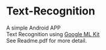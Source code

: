 # Text-Recognition
A simple Android APP  
Text Recognition using [Google ML Kit](https://developers.google.com/ml-kit/vision/text-recognition)  
See Readme.pdf for more detail.
